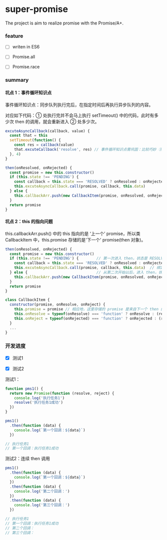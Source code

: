 # super-promise

The project is aim to realize promise with the Promise/A+.

### feature

-[ ] writen in ES6

-[ ] Promise.all

-[ ] Promise.race

### summary

#### 坑点 1：事件循环知识点

事件循环知识点：同步队列执行完后，在指定时间后再执行异步队列的内容。

对应如下代码：① 处执行完并不会马上执行 setTimeout() 中的代码，此时有多少次 then 的调用，就会重新进入 ② 处多少次。

```js
excuteAsyncCallback(callback, value) {
  const that = this
  setTimeout(function() {
    const res = callback(value)
    that.excuteCallback('resolve', res) // 事件循环知识点需巩固：比较巧妙 ③
  }, 4)
}

then(onResolved, onRejected) {
  const promise = new this.constructor()
  if (this.state !== 'PENDING') {
    const callback = this.state === 'RESOLVED' ? onResolved : onRejected
    this.excuteAsyncCallback.call(promise, callback, this.data)              // ①
  } else {
    this.callbackArr.push(new CallbackItem(promise, onResolved, onRejected)) // ②
  }
  return promise
}
```

#### 坑点 2：this 的指向问题

this.callbackArr.push() 中的 this 指向的是 ‘上一个’ promise，所以类 CallbackItem 中，this.promise 存储的是'下一个' promise(then 对象)。

```js
then(onResolved, onRejected) {
  const promise = new this.constructor()
  if (this.state !== 'PENDING') {        // 第一次进入 then，状态是 RESOLVED 或者是 REJECTED
    const callback = this.state === 'RESOLVED' ? onResolved : onRejected
    this.excuteAsyncCallback.call(promise, callback, this.data)  // 绑定 this 到 promise
  } else {                               // 从第二次开始以后，进入 then，状态是 PENDING
    this.callbackArr.push(new CallbackItem(promise, onResolved, onRejected)) // 这里的 this 也是指向‘上一个’ promise
  }
  return promise
}

class CallbackItem {
  constructor(promise, onResolve, onReject) {
    this.promise = promise // 相应地，这里存储的 promise 是来自下一个 then 的
    this.onResolve = typeof(onResolve) === 'function' ? onResolve : (resolve) => {}
    this.onReject = typeof(onRejected) === 'function' ? onRejected : (rejected) => {}
  }
  ...
}
```

### 开发进度

- [x] 测试1

- [x] 测试2

测试1：

```js
function pms1() {
  return new Promise(function (resolve, reject) {
    console.log('执行任务1')
    resolve('执行任务1成功')
  })
}

pms1()
  .then(function (data) {
    console.log(`第一个回调：${data}`)
  })

// 执行任务1
// 第一个回调：执行任务1成功
```

测试2：连续 then 调用

```js
pms1()
  .then(function (data) {
    console.log(`第一个回调：${data}`)
  })
  .then(function (data) {
    console.log('第二个回调：')
  })
  .then(function (data) {
    console.log('第三个回调：')
  })

// 执行任务1
// 第一个回调：执行任务1成功
// 第二个回调：
// 第三个回调：
```
